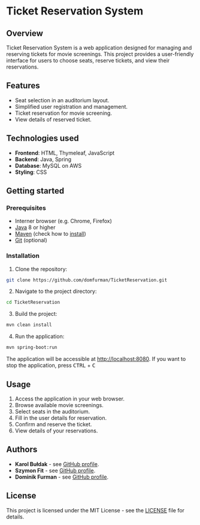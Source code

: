 # Ticket Reservation System
## Overview
Ticket Reservation System is a web application designed for managing and reserving tickets for movie screenings. This project provides a user-friendly interface for users to choose seats, reserve tickets, and view their reservations.

## Features
* Seat selection in an auditorium layout.
* Simplified user registration and management.
* Ticket reservation for movie screening.
* View details of reserved ticket.

## Technologies used
* **Frontend**: HTML, Thymeleaf, JavaScript
* **Backend**: Java, Spring
* **Database**: MySQL on AWS
* **Styling**: CSS

## Getting started
### Prerequisites
* Interner browser (e.g. Chrome, Firefox)
* [Java](https://www.java.com/download/ie_manual.jsp) 8 or higher
* [Maven](https://maven.apache.org/download.cgi) (check how to [install](https://mkyong.com/maven/how-to-install-maven-in-windows/))
* [Git](https://www.git-scm.com/downloads) (optional)
### Installation
1. Clone the repository:
```bash
git clone https://github.com/domfurman/TicketReservation.git
```
2. Navigate to the project directory:
```bash
cd TicketReservation
```
3. Build the project:
```bash
mvn clean install
```
4. Run the application:
```bash
mvn spring-boot:run
```
The application will be accessible at [http://localhost:8080](http://localhost:8080).
If you want to stop the application, press <kbd>CTRL</kbd> + <kbd>C</kbd>

## Usage
1. Access the application in your web browser.
2. Browse available movie screenings.
3. Select seats in the auditorium.
4. Fill in the user details for reservation.
5. Confirm and reserve the ticket.
6. View details of your reservations.

## Authors
* **Karol Bułdak** - see [GitHub profile](https://github.com/karlbuldak).
* **Szymon Fit** - see [GitHub profile](https://github.com/SzymonFit).
* **Dominik Furman** - see [GitHub profile](https://github.com/domfurman).

## License
This project is licensed under the MIT License - see the [LICENSE](https://opensource.org/license/mit/) file for details.
